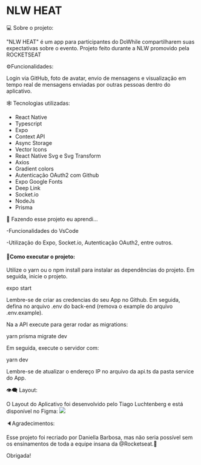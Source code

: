 #                                                         NLW HEAT



💻 Sobre o projeto:

"NLW HEAT" é um app para participantes do DoWhile compartilharem suas expectativas sobre o evento. Projeto feito durante a NLW promovido pela ROCKETSEAT

⚙️Funcionalidades:

Login via GitHub, foto de avatar, envio de mensagens e visualização em tempo real de mensagens enviadas por outras pessoas dentro do aplicativo.

🕸️ Tecnologias utilizadas:

 - React Native
 - Typescript
 - Expo
 - Context API
 - Async Storage
 - Vector Icons
 - React Native Svg e Svg Transform
 - Axios
 - Gradient colors
 - Autenticação OAuth2 com Github
 - Expo Google Fonts
 - Deep Link
 - Socket.io
 - NodeJs
 - Prisma

🦾 Fazendo esse projeto eu aprendi...

-Funcionalidades do VsCode

-Utilização do Expo, Socket.io, Autenticação OAuth2, entre outros.

<h4>🎲Como executar o projeto:</h4>

Utilize o yarn ou o npm install para instalar as dependências do projeto. Em seguida, inicie o projeto.

expo start

Lembre-se de criar as credencias do seu App no Github. Em seguida, defina no arquivo .env do back-end (remova o example do arquivo .env.example).

Na a API execute para gerar rodar as migrations:

yarn prisma migrate dev

Em seguida, execute o servidor com:

yarn dev

Lembre-se de atualizar o endereço IP no arquivo da api.ts da pasta service do App.

👁️‍🗨️ Layout:

O Layout do Aplicativo foi desenvolvido pelo Tiago Luchtenberg e está disponível no Figma: 
<img src = https://img.shields.io/badge/Acessar%20Layout-Figma-purple/>

🔈Agradecimentos:

Esse projeto foi recriado por Daniella Barbosa, mas não seria possível sem os ensinamentos de toda a equipe insana da @Rocketseat.🚀 

Obrigada!
